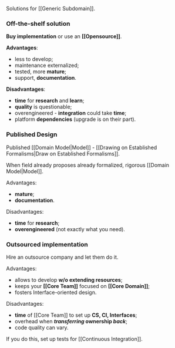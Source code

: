 Solutions for [[Generic Subdomain]].

### Off-the-shelf solution

**Buy implementation** or use an **[[Opensource]]**.

**Advantages**:
- less to develop;
- maintenance externalized;
- tested, more **mature**;
- support, **documentation**.

**Disadvantages**:
- **time** for **research** and **learn**;
- **quality** is questionable;
- overengineered - **integration** could take **time**;
- platform **dependencies** (upgrade is on their part).

### Published Design

Published [[Domain Model|Model]] - [[Drawing on Established Formalisms|Draw on Established Formalisms]].

When field already proposes already formalized, rigorous [[Domain Model|Model]].

Advantages:
- **mature**;
- **documentation**.

Disadvantages:
- **time** for **research**;
- **overengineered** (not exactly what you need).

### Outsourced implementation

Hire an outsource company and let them do it.

Advantages:
- allows to develop **w/o extending resources**;
- keeps your **[[Core Team]]** focused on **[[Core Domain]]**;
- fosters Interface-oriented design.

Disadvantages:
- **time** of [[Core Team]] to set up **CS, CI, Interfaces**;
- overhead when ***transferring* ownership *back***;
- code quality can vary.

If you do this, set up tests for [[Continuous Integration]].
